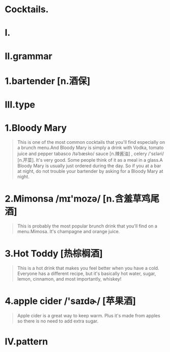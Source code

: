 # Cocktails.
# I.



# II.grammar
# 1.bartender [n.酒保]



# III.type
# 1.Bloody Mary
> This is one of the most common cocktails that you'll find especially on a brunch menu.And Bloody Mary is simply a drink with Vodka, tomato juice and pepper tabasco /təˈbæsko/ sauce [n.辣酱油] , celery /'sɛləri/ [n.芹菜]. It's very good. Some people think of it as a meal in a glass.A Bloody Mary is usually just ordered during the day. So if you at a bar at night, do not trouble your bartender by asking for a Bloody Mary at night.

# 2.Mimonsa /mɪ'mozə/ [n.含羞草鸡尾酒]
> This is probably the most popular brunch drink that you'll find on a menu.Mimosa. It's champagne and orange juice.

# 3.Hot Toddy [热棕榈酒]
> This is a hot drink that makes you feel better when you have a cold. Everyone has a different recipe, but it's basically hot water, sugar, lemon, cinnamon, and most importantly, whiskey!

# 4.apple cider /'saɪdɚ/ [苹果酒]
> Apple cider is a great way to keep warm. Plus it's made from apples so there is no need to add extra sugar.

# IV.pattern






